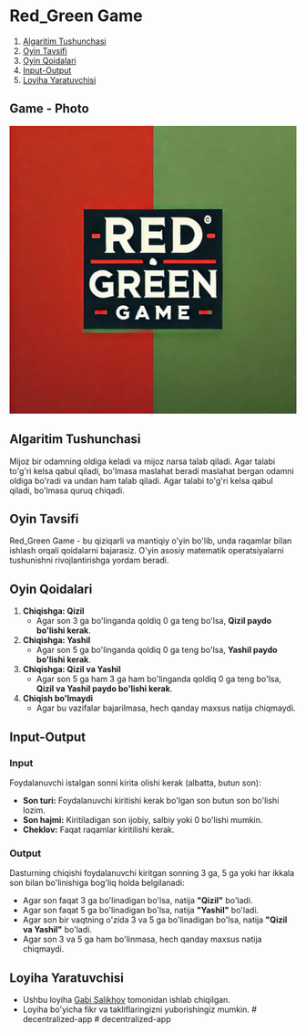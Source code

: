 # Red_Green Game

1. [Algaritim Tushunchasi](#algaritim-tushunchasi)
2. [Oyin Tavsifi](#oyin-tavsifi)
3. [Oyin Qoidalari](#oyin-qoidalari)
4. [Input-Output](#input-output)
5. [Loyiha Yaratuvchisi](#loyiha-yaratuvchisi)

## Game - Photo
![Red Green Game Design](public/Red_Green_Game_Design.jpg)

## Algaritim Tushunchasi
Mijoz bir odamning oldiga keladi va mijoz narsa talab qiladi. Agar talabi to'g'ri kelsa qabul qiladi, bo'lmasa maslahat beradi maslahat bergan odamni oldiga bo'radi va undan ham talab qiladi. Agar talabi to'g'ri kelsa qabul qiladi, bo'lmasa quruq chiqadi.

## Oyin Tavsifi
Red_Green Game - bu qiziqarli va mantiqiy o'yin bo'lib, unda raqamlar bilan ishlash orqali qoidalarni bajarasiz. O'yin asosiy matematik operatsiyalarni tushunishni rivojlantirishga yordam beradi.

## Oyin Qoidalari
1. **Chiqishga: Qizil**
    - Agar son 3 ga bo'linganda qoldiq 0 ga teng bo'lsa, **Qizil paydo bo'lishi kerak**.
2. **Chiqishga: Yashil**
    - Agar son 5 ga bo'linganda qoldiq 0 ga teng bo'lsa, **Yashil paydo bo'lishi kerak**.
3. **Chiqishga: Qizil va Yashil**
    - Agar son 5 ga ham 3 ga ham bo'linganda qoldiq 0 ga teng bo'lsa, **Qizil va Yashil paydo bo'lishi kerak**.
4. **Chiqish bo'lmaydi**
    - Agar bu vazifalar bajarilmasa, hech qanday maxsus natija chiqmaydi.

## Input-Output

### Input
Foydalanuvchi istalgan sonni kirita olishi kerak (albatta, butun son):
- **Son turi:** Foydalanuvchi kiritishi kerak bo'lgan son butun son bo'lishi lozim.
- **Son hajmi:** Kiritiladigan son ijobiy, salbiy yoki 0 bo'lishi mumkin.
- **Cheklov:** Faqat raqamlar kiritilishi kerak.

### Output
Dasturning chiqishi foydalanuvchi kiritgan sonning 3 ga, 5 ga yoki har ikkala son bilan bo'linishiga bog'liq holda belgilanadi:
- Agar son faqat 3 ga bo'linadigan bo'lsa, natija **"Qizil"** bo'ladi.
- Agar son faqat 5 ga bo'linadigan bo'lsa, natija **"Yashil"** bo'ladi.
- Agar son bir vaqtning o'zida 3 va 5 ga bo'linadigan bo'lsa, natija **"Qizil va Yashil"** bo'ladi.
- Agar son 3 va 5 ga ham bo'linmasa, hech qanday maxsus natija chiqmaydi.

## Loyiha Yaratuvchisi
- Ushbu loyiha [Gabi Salikhov](https://github.com/Gabisalikhov20) tomonidan ishlab chiqilgan.
- Loyiha bo'yicha fikr va takliflaringizni yuborishingiz mumkin.
#   d e c e n t r a l i z e d - a p p 
 
 #   d e c e n t r a l i z e d - a p p 
 
 